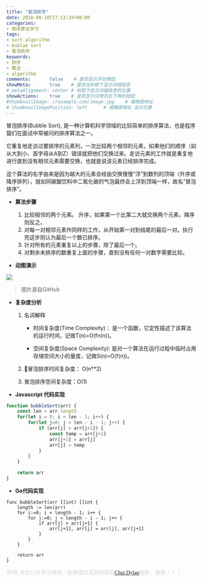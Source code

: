 ```yaml
---
title: "冒泡排序"
date: 2018-08-10T17:13:33+08:00
categories:
- 排序算法学习
tags:
- sort algorithm
- bublue sort
- 冒泡排序
keywords:
- 排序
- 算法
- algorithm
comments:       false    # 是否显示评论按钮
showMeta:       true    # 是否在标题下显示详细信息
# metaAlignment: center # 标题下显示详细信息的位置
showActions:    true    # 是否显示详情页右下角的按钮
#thumbnailImage: //example.com/image.jpg    # 缩略图地址
# thumbnailImagePosition: left      # 缩略图地址 显示位置
---
```


冒泡排序(Bubble Sort), 是一种计算机科学领域的比较简单的排序算法，也是程序猿们在面试中常被问的排序算法之一。

<!--more-->

它重复地走访过要排序的元素列，一次比较两个相邻的元素，如果他们的顺序（如从大到小、首字母从A到Z）错误就把他们交换过来。走访元素的工作就是重复地进行直到没有相邻元素需要交换，也就是说该元素已经排序完成。

这个算法的名字由来是因为越大的元素会经由交换慢慢“浮”到数列的顶端（升序或降序排列），就如同碳酸饮料中二氧化碳的气泡最终会上浮到顶端一样，故名“冒泡排序”。

-  **算法步骤**

    1. 比较相邻的两个元素。 升序，如果第一个比第二大就交换两个元素，降序则反之。
    2. 对每一对相邻元素作同样的工作，从开始第一对到结尾的最后一对。执行完这步则认为最后一个数已排序。
    3. 针对所有的元素重复以上的步骤，除了最后一个。
    4. 对剩余未排序的数重复上面的步骤，直到没有任何一对数字需要比较。

- **动图演示**

<img src="https://github.com/EvanXzj/JS-Sorting-Algorithm/raw/master/res/bubbleSort.gif"></img>

> 图片源自GitHub

- **复杂度分析**

    1. 名词解释

        - 时间复杂度(Time Complexity)： 是一个函数，它定性描述了该算法的运行时间，记做T(n)=O(fn(n))。

        - 空间复杂度(Space Complexity): 是对一个算法在运行过程中临时占用存储空间大小的量度，记做S(n)=O(f(n))。
    2. 冒泡排序时间复杂度： O(n**2)

    3. 冒泡排序空间复杂度：O(1)

- **Javascript 代码实现**

```js
function bubbleSort(arr) {
    const len = arr.length
    for(let i = 0; i < len - 1; i++) {
        for(let j=0; j < len - i - 1; j++) {
            if (arr[j] > arr[j+1]) {
                const temp = arr[j+1]
                arr[j+1] = arr[j]
                arr[j] = temp
            }
        }
    }

    return arr
}
```

- **Go代码实现** 

```golang
func bubbleSort(arr []int) []int {
    length := len(arr)
    for i:=0; i < length - 1; i++ {
        for j:=0; j < length - i - 1; j++ {
            if arr[j] > arr[j+1] {
                arr[j+1], arr[j] = arr[j], arr[j+1]
            }
        }
    }

    return arr
}
```

<font face="Microsoft YaHe" color="lightgray">声明: 本文只作学习用途，如果侵权请及时联系<a href="mailto:chuidylan@gmail.com">Chui Dylan</a>删除，谢谢！！！</font>